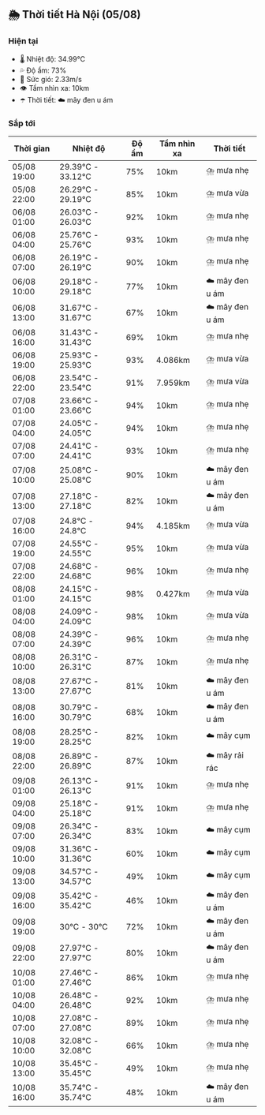 ## 🌦️ Thời tiết Hà Nội (05/08)

### Hiện tại

- 🌡️ Nhiệt độ: 34.99℃
- 💦 Độ ẩm: 73%
- 💨 Sức gió: 2.33m/s
- 👁️ Tầm nhìn xa: 10km
- ☂️ Thời tiết: ☁️ mây đen u ám

### Sắp tới

| Thời gian | Nhiệt độ | Độ ẩm | Tầm nhìn xa | Thời tiết |
| --- | --- | --- | --- | --- |
| 05/08 19:00 | 29.39℃ - 33.12℃ | 75% | 10km | ⛈️ mưa nhẹ |
| 05/08 22:00 | 26.29℃ - 29.19℃ | 85% | 10km | ⛈️ mưa vừa |
| 06/08 01:00 | 26.03℃ - 26.03℃ | 92% | 10km | ⛈️ mưa nhẹ |
| 06/08 04:00 | 25.76℃ - 25.76℃ | 93% | 10km | ⛈️ mưa nhẹ |
| 06/08 07:00 | 26.19℃ - 26.19℃ | 90% | 10km | ⛈️ mưa nhẹ |
| 06/08 10:00 | 29.18℃ - 29.18℃ | 77% | 10km | ☁️ mây đen u ám |
| 06/08 13:00 | 31.67℃ - 31.67℃ | 67% | 10km | ☁️ mây đen u ám |
| 06/08 16:00 | 31.43℃ - 31.43℃ | 69% | 10km | ⛈️ mưa nhẹ |
| 06/08 19:00 | 25.93℃ - 25.93℃ | 93% | 4.086km | ⛈️ mưa vừa |
| 06/08 22:00 | 23.54℃ - 23.54℃ | 91% | 7.959km | ⛈️ mưa vừa |
| 07/08 01:00 | 23.66℃ - 23.66℃ | 94% | 10km | ⛈️ mưa nhẹ |
| 07/08 04:00 | 24.05℃ - 24.05℃ | 94% | 10km | ⛈️ mưa nhẹ |
| 07/08 07:00 | 24.41℃ - 24.41℃ | 93% | 10km | ⛈️ mưa nhẹ |
| 07/08 10:00 | 25.08℃ - 25.08℃ | 90% | 10km | ☁️ mây đen u ám |
| 07/08 13:00 | 27.18℃ - 27.18℃ | 82% | 10km | ☁️ mây đen u ám |
| 07/08 16:00 | 24.8℃ - 24.8℃ | 94% | 4.185km | ⛈️ mưa vừa |
| 07/08 19:00 | 24.55℃ - 24.55℃ | 95% | 10km | ⛈️ mưa vừa |
| 07/08 22:00 | 24.68℃ - 24.68℃ | 96% | 10km | ⛈️ mưa nhẹ |
| 08/08 01:00 | 24.15℃ - 24.15℃ | 98% | 0.427km | ⛈️ mưa vừa |
| 08/08 04:00 | 24.09℃ - 24.09℃ | 98% | 10km | ⛈️ mưa vừa |
| 08/08 07:00 | 24.39℃ - 24.39℃ | 96% | 10km | ⛈️ mưa nhẹ |
| 08/08 10:00 | 26.31℃ - 26.31℃ | 87% | 10km | ⛈️ mưa nhẹ |
| 08/08 13:00 | 27.67℃ - 27.67℃ | 81% | 10km | ☁️ mây đen u ám |
| 08/08 16:00 | 30.79℃ - 30.79℃ | 68% | 10km | ☁️ mây đen u ám |
| 08/08 19:00 | 28.25℃ - 28.25℃ | 82% | 10km | ☁️ mây cụm |
| 08/08 22:00 | 26.89℃ - 26.89℃ | 87% | 10km | ☁️ mây rải rác |
| 09/08 01:00 | 26.13℃ - 26.13℃ | 91% | 10km | ⛈️ mưa nhẹ |
| 09/08 04:00 | 25.18℃ - 25.18℃ | 91% | 10km | ⛈️ mưa nhẹ |
| 09/08 07:00 | 26.34℃ - 26.34℃ | 83% | 10km | ☁️ mây cụm |
| 09/08 10:00 | 31.36℃ - 31.36℃ | 60% | 10km | ☁️ mây cụm |
| 09/08 13:00 | 34.57℃ - 34.57℃ | 49% | 10km | ☁️ mây cụm |
| 09/08 16:00 | 35.42℃ - 35.42℃ | 46% | 10km | ☁️ mây đen u ám |
| 09/08 19:00 | 30℃ - 30℃ | 72% | 10km | ☁️ mây đen u ám |
| 09/08 22:00 | 27.97℃ - 27.97℃ | 80% | 10km | ☁️ mây đen u ám |
| 10/08 01:00 | 27.46℃ - 27.46℃ | 86% | 10km | ⛈️ mưa nhẹ |
| 10/08 04:00 | 26.48℃ - 26.48℃ | 92% | 10km | ⛈️ mưa nhẹ |
| 10/08 07:00 | 27.08℃ - 27.08℃ | 89% | 10km | ⛈️ mưa nhẹ |
| 10/08 10:00 | 32.08℃ - 32.08℃ | 66% | 10km | ⛈️ mưa nhẹ |
| 10/08 13:00 | 35.45℃ - 35.45℃ | 49% | 10km | ⛈️ mưa nhẹ |
| 10/08 16:00 | 35.74℃ - 35.74℃ | 48% | 10km | ☁️ mây đen u ám |
